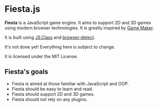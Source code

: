 Fiesta.js
=========

**Fiesta** is a JavaScript game engine. It aims to support 2D and 3D games using modern browser technologies. It is greatly inspired by [Game Maker](http://www.yoyogames.com/make).

It is built using [JS.Class](http://jsclass.jcoglan.com/) and [browser-detect](https://github.com/rsyring/browser-detect).

It's not done yet! Everything here is subject to change.

It is licensed under the MIT License.

Fiesta's goals
--------------

* Fiesta is aimed at those familiar with JavaScript and OOP.
* Fiesta should be easy to learn and read.
* Fiesta should support 2D and 3D games.
* Fiesta should not rely on any plugins.
